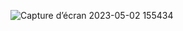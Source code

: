 
![Capture d’écran 2023-05-02 155434](https://user-images.githubusercontent.com/101811614/235687731-aa2c2bf0-2654-486c-aef6-4a59620523bd.png)

